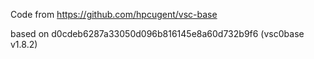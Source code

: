 Code from https://github.com/hpcugent/vsc-base

based on d0cdeb6287a33050d096b816145e8a60d732b9f6 (vsc0base v1.8.2)
